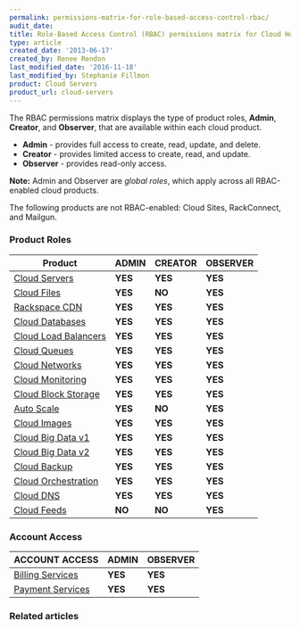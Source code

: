 ```yaml
---
permalink: permissions-matrix-for-role-based-access-control-rbac/
audit_date:
title: Role-Based Access Control (RBAC) permissions matrix for Cloud Hosting
type: article
created_date: '2013-06-17'
created_by: Renee Rendon
last_modified_date: '2016-11-18'
last_modified_by: Stephanie Fillmon
product: Cloud Servers
product_url: cloud-servers
---
```


The RBAC permissions matrix displays the type of product roles, **Admin**, **Creator**, and **Observer**, that are available within each cloud product.

- **Admin** - provides full access to create, read, update, and delete.
- **Creator** - provides limited access to create, read, and update.
- **Observer** - provides read-only access.

**Note:** Admin and Observer are *global roles*, which apply across all RBAC-enabled cloud products.

The following products are not RBAC-enabled: Cloud Sites, RackConnect, and Mailgun.

### Product Roles

Product | ADMIN | CREATOR | OBSERVER
--- | --- | --- | ---
[Cloud Servers](/how-to/permissions-matrix-for-next-generation-cloud-servers) | **YES** | **YES** | **YES**
[Cloud Files](/how-to/permissions-matrix-for-cloud-files) | **YES** | **NO** | **YES**
[Rackspace CDN](/how-to/permission-matrix-for-rackspace-cdn) | **YES** | **YES** | **YES**
[Cloud Databases](/how-to/permissions-matrix-for-cloud-databases) | **YES** | **YES** | **YES**
[Cloud Load Balancers](/how-to/permissions-matrix-for-cloud-load-balancers) | **YES** | **YES** | **YES**
[Cloud Queues](/how-to/permissions-matrix-for-cloud-queues) | **YES** | **YES** | **YES**
[Cloud Networks](/how-to/permissions-matrix-for-cloud-networks) | **YES** | **YES** | **YES**
[Cloud Monitoring](/how-to/detailed-permissions-matrix-for-rackspace-monitoring) | **YES** | **YES** | **YES**
[Cloud Block Storage](/how-to/permissions-matrix-for-cloud-block-storage) | **YES** | **YES** | **YES**
[Auto Scale](/how-to/permissions-matrix-for-auto-scale) | **YES** | **NO** | **YES**
[Cloud Images](/how-to/detailed-permissions-matrix-for-cloud-images) | **YES** | **YES** | **YES**
[Cloud Big Data v1](/how-to/detailed-permissions-matrix-for-cloud-big-data) | **YES** | **YES** | **YES**
[Cloud Big Data v2](/how-to/detailed-permissions-matrix-for-cloud-big-data-v2) | **YES** | **YES** | **YES**
[Cloud Backup](/knowledge_center/detailed-permissions-matrix-for-cloud-backup) | **YES** | **YES** | **YES**
[Cloud Orchestration](/how-to/permissions-matrix-for-cloud-orchestration) | **YES** | **YES** | **YES**
[Cloud DNS](/how-to/detailed-permissions-matrix-for-dns) | **YES** | **YES** | **YES**
[Cloud Feeds](/how-to/detailed-permissions-matrix-for-cloud-feeds) | **NO** | **NO** | **YES**

### Account Access

ACCOUNT ACCESS | ADMIN | OBSERVER
-------------- | --- | ---
[Billing Services](/how-to/detailed-permissions-matrix-for-billing-services) | **YES** | **YES**
[Payment Services](/how-to/detailed-permissions-matrix-for-billing-services) | **YES** | **YES**

### Related articles

<!-- link to product specific permissions matrix articles here -->
